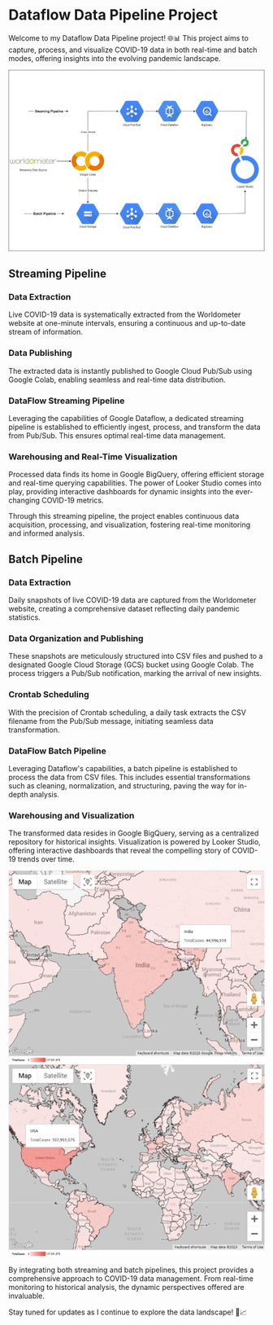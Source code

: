 # Dataflow Data Pipeline Project

Welcome to my Dataflow Data Pipeline project! 🌐📊 This project aims to capture, process, and visualize COVID-19 data in both real-time and batch modes, offering insights into the evolving pandemic landscape.

![Dataflow](Dataflow.png)

## Streaming Pipeline

### Data Extraction
Live COVID-19 data is systematically extracted from the Worldometer website at one-minute intervals, ensuring a continuous and up-to-date stream of information.

### Data Publishing
The extracted data is instantly published to Google Cloud Pub/Sub using Google Colab, enabling seamless and real-time data distribution.

### DataFlow Streaming Pipeline
Leveraging the capabilities of Google Dataflow, a dedicated streaming pipeline is established to efficiently ingest, process, and transform the data from Pub/Sub. This ensures optimal real-time data management.

### Warehousing and Real-Time Visualization
Processed data finds its home in Google BigQuery, offering efficient storage and real-time querying capabilities. The power of Looker Studio comes into play, providing interactive dashboards for dynamic insights into the ever-changing COVID-19 metrics.

Through this streaming pipeline, the project enables continuous data acquisition, processing, and visualization, fostering real-time monitoring and informed analysis.

## Batch Pipeline

### Data Extraction
Daily snapshots of live COVID-19 data are captured from the Worldometer website, creating a comprehensive dataset reflecting daily pandemic statistics.

### Data Organization and Publishing
These snapshots are meticulously structured into CSV files and pushed to a designated Google Cloud Storage (GCS) bucket using Google Colab. The process triggers a Pub/Sub notification, marking the arrival of new insights.

### Crontab Scheduling
With the precision of Crontab scheduling, a daily task extracts the CSV filename from the Pub/Sub message, initiating seamless data transformation.

### DataFlow Batch Pipeline
Leveraging Dataflow's capabilities, a batch pipeline is established to process the data from CSV files. This includes essential transformations such as cleaning, normalization, and structuring, paving the way for in-depth analysis.

### Warehousing and Visualization
The transformed data resides in Google BigQuery, serving as a centralized repository for historical insights. Visualization is powered by Looker Studio, offering interactive dashboards that reveal the compelling story of COVID-19 trends over time.

![India](India.png) ![Country](Country.png)

By integrating both streaming and batch pipelines, this project provides a comprehensive approach to COVID-19 data management. From real-time monitoring to historical analysis, the dynamic perspectives offered are invaluable.

Stay tuned for updates as I continue to explore the data landscape! 🌟📈
